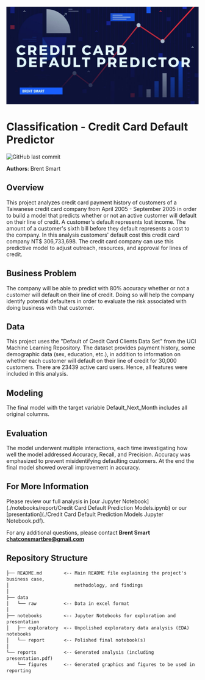 <img src="header.jpg" alt="Repo Header"/><br/>

# Classification - Credit Card Default Predictor

![GitHub last commit](https://img.shields.io/github/last-commit/smartbre/credit-default)<br/>

**Authors**: Brent Smart

## Overview

This project analyzes credit card payment history of customers of a Taiwanese credit card company from April 2005 - September 2005 in order to build a model that predicts whether or not an active customer will default on their line of credit. A customer's default represents lost income. The amount of a customer's sixth bill before they default represents a cost to the company. In this analysis customers' default cost this credit card company NT$ 306,733,698. The credit card company can use this predictive model to adjust outreach, resources, and approval for lines of credit.

## Business Problem

The company will be able to predict with 80% accuracy whether or not a customer will default on their line of credit. Doing so will help the company identify potential defaulters in order to evaluate the risk associated with doing business with that customer.

## Data

This project uses the "Default of Credit Card Clients Data Set" from the UCI Machine Learning Repository. The dataset provides payment history, some demographic data (sex, education, etc.), in addition to information on whether each customer will default on their line of credit for 30,000 customers. There are 23439 active card users. Hence, all features were included in this analysis.


## Modeling

The final model with the target variable Default_Next_Month includes all original columns. 

## Evaluation

The model underwent multiple interactions, each time investigating how well the model addressed Accuracy, Recall, and Precision. Accuracy was emphasized to prevent misidentifying defaulting customers. At the end the final model showed overall improvement in accuracy. 


## For More Information

Please review our full analysis in [our Jupyter Notebook](./notebooks/report/Credit Card Default Prediction Models.ipynb) or our [presentation](./Credit Card Default Prediction Models Jupyter Notebook.pdf).

For any additional questions, please contact **Brent Smart chatconsmartbre@gmail.com**

## Repository Structure

```
├── README.md        <-- Main README file explaining the project's business case,
│                        methodology, and findings
│
├── data             
│   └── raw          <-- Data in excel format
│
├── notebooks        <-- Jupyter Notebooks for exploration and presentation
│   ├── exploratory  <-- Unpolished exploratory data analysis (EDA) notebooks
│   └── report       <-- Polished final notebook(s)
│
└── reports          <-- Generated analysis (including presentation.pdf)
    └── figures      <-- Generated graphics and figures to be used in reporting
